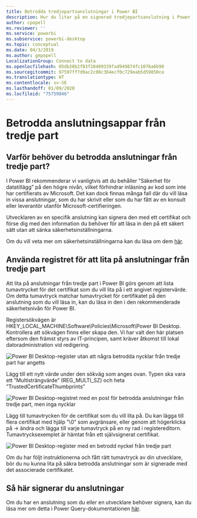 ```yaml
---
title: Betrodda tredjepartsanslutningar i Power BI
description: Hur du litar på en signerad tredjepartsanslutning i Power BI
author: cpopell
ms.reviewer: ''
ms.service: powerbi
ms.subservice: powerbi-desktop
ms.topic: conceptual
ms.date: 04/3/2019
ms.author: gepopell
LocalizationGroup: Connect to data
ms.openlocfilehash: 05db20b2f83f10409339fad949874fc1076a6b98
ms.sourcegitcommit: 97597ff7d9ac2c08c364ecf0c729eab5d59850ce
ms.translationtype: HT
ms.contentlocale: sv-SE
ms.lasthandoff: 01/09/2020
ms.locfileid: "75759846"
---
```

# <a name="trusted-third-party-connectors"></a>Betrodda anslutningsappar från tredje part

## <a name="why-do-you-need-trusted-third-party-connectors"></a>Varför behöver du betrodda anslutningar från tredje part?

I Power BI rekommenderar vi vanligtvis att du behåller ”Säkerhet för datatillägg” på den högre nivån, vilket förhindrar inläsning av kod som inte har certifierats av Microsoft. Det kan dock finnas många fall där du vill läsa in vissa anslutningar, som du har skrivit eller som du har fått av en konsult eller leverantör utanför Microsoft-certifieringen.

Utvecklaren av en specifik anslutning kan signera den med ett certifikat och förse dig med den information du behöver för att läsa in den på ett säkert sätt utan att sänka säkerhetsinställningarna.

Om du vill veta mer om säkerhetsinställningarna kan du läsa om dem [här](https://docs.microsoft.com/power-bi/desktop-connector-extensibility).

## <a name="using-the-registry-to-trust-third-party-connectors"></a>Använda registret för att lita på anslutningar från tredje part

Att lita på anslutningar från tredje part i Power BI görs genom att lista tumavtrycket för det certifikat som du vill lita på i ett angivet registervärde. Om detta tumavtryck matchar tumavtrycket för certifikatet på den anslutning som du vill läsa in, kan du läsa in den i den rekommenderade säkerhetsnivån för Power BI. 

Registersökvägen är HKEY_LOCAL_MACHINE\Software\Policies\Microsoft\Power BI Desktop. Kontrollera att sökvägen finns eller skapa den. Vi har valt den här platsen eftersom den främst styrs av IT-principen, samt kräver åtkomst till lokal datoradministration vid redigering. 

![Power BI Desktop-register utan att några betrodda nycklar från tredje part har angetts](media/desktop-trusted-third-party-connectors/desktoptrustedthird1.png)

Lägg till ett nytt värde under den sökväg som anges ovan. Typen ska vara ett ”Multisträngvärde” (REG_MULTI_SZ) och heta ”TrustedCertificateThumbprints” 

![Power BI Desktop-registret med en post för betrodda anslutningar från tredje part, men inga nycklar](media/desktop-trusted-third-party-connectors/desktoptrustedthird2.png)

Lägg till tumavtrycken för de certifikat som du vill lita på. Du kan lägga till flera certifikat med hjälp ”\0” som avgränsare, eller genom att högerklicka på -> ändra och lägga till varje tumavtryck på en ny rad i registereditorn. Tumavtrycksexemplet är hämtat från ett självsignerat certifikat. 

 ![Power BI Desktop-register med en betrodd nyckel från tredje part](media/desktop-trusted-third-party-connectors/desktoptrustedthird3.png)

Om du har följt instruktionerna och fått rätt tumavtryck av din utvecklare, bör du nu kunna lita på säkra betrodda anslutningar som är signerade med det associerade certifikatet.

## <a name="how-to-sign-connectors"></a>Så här signerar du anslutningar

Om du har en anslutning som du eller en utvecklare behöver signera, kan du läsa mer om detta i Power Query-dokumentationen [här](https://docs.microsoft.com/power-query/handlingconnectorsigning).
